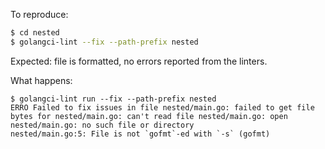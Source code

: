 To reproduce: 

```bash
$ cd nested
$ golangci-lint --fix --path-prefix nested
```

Expected: file is formatted, no errors reported from the linters. 

What happens: 

```
$ golangci-lint run --fix --path-prefix nested
ERRO Failed to fix issues in file nested/main.go: failed to get file bytes for nested/main.go: can't read file nested/main.go: open nested/main.go: no such file or directory 
nested/main.go:5: File is not `gofmt`-ed with `-s` (gofmt)
```